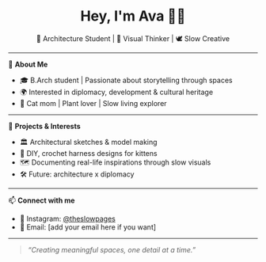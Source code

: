 <h1 align="center">Hey, I'm Ava 👩‍🎨</h1>
<p align="center">📐 Architecture Student | 📸 Visual Thinker | 🕊 Slow Creative</p>

---

🪷 **About Me**  
- 🎓 B.Arch student | Passionate about storytelling through spaces  
- 🌍 Interested in diplomacy, development & cultural heritage  
- 🐾 Cat mom | Plant lover | Slow living explorer  

---

🔧 **Projects & Interests**  
- 🏛 Architectural sketches & model making  
- 🧵 DIY, crochet harness designs for kittens  
- 🗺 Documenting real-life inspirations through slow visuals  
- 🛠 Future: architecture x diplomacy

---

📫 **Connect with me**  
- 📸 Instagram: [@theslowpages](https://instagram.com/theslowpages)  
- 📨 Email: [add your email here if you want]

---
> *“Creating meaningful spaces, one detail at a time.”*